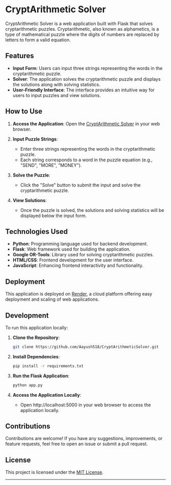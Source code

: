 

# CryptArithmetic Solver

CryptArithmetic Solver is a web application built with Flask that solves cryptarithmetic puzzles. Cryptarithmetic, also known as alphametics, is a type of mathematical puzzle where the digits of numbers are replaced by letters to form a valid equation.

## Features

- **Input Form**: Users can input three strings representing the words in the cryptarithmetic puzzle.
- **Solver**: The application solves the cryptarithmetic puzzle and displays the solutions along with solving statistics.
- **User-Friendly Interface**: The interface provides an intuitive way for users to input puzzles and view solutions.

## How to Use

1. **Access the Application**: Open the [CryptArithmetic Solver](https://cryptarithmeticsolver.onrender.com) in your web browser.

2. **Input Puzzle Strings**:
   - Enter three strings representing the words in the cryptarithmetic puzzle.
   - Each string corresponds to a word in the puzzle equation (e.g., "SEND", "MORE", "MONEY").

3. **Solve the Puzzle**:
   - Click the "Solve" button to submit the input and solve the cryptarithmetic puzzle.

4. **View Solutions**:
   - Once the puzzle is solved, the solutions and solving statistics will be displayed below the input form.

## Technologies Used

- **Python**: Programming language used for backend development.
- **Flask**: Web framework used for building the application.
- **Google OR-Tools**: Library used for solving cryptarithmetic puzzles.
- **HTML/CSS**: Frontend development for the user interface.
- **JavaScript**: Enhancing frontend interactivity and functionality.

## Deployment

This application is deployed on [Render](https://cryptarithmeticsolver.onrender.com), a cloud platform offering easy deployment and scaling of web applications.

## Development

To run this application locally:

1. **Clone the Repository**:
   ```bash
   git clone https://github.com/Aayush518/CryptArithmeticSolver.git
   ```

2. **Install Dependencies**:
   ```bash
   pip install -r requirements.txt
   ```

3. **Run the Flask Application**:
   ```bash
   python app.py
   ```

4. **Access the Application Locally**:
   - Open http://localhost:5000 in your web browser to access the application locally.

## Contributions

Contributions are welcome! If you have any suggestions, improvements, or feature requests, feel free to open an issue or submit a pull request.

## License

This project is licensed under the [MIT License](LICENSE).

---


